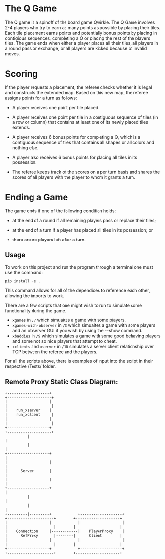 # The Q Game

The Q game is a spinoff of the board game Qwirkle. The Q Game involves 2-4 players who try to earn as many points as possible by placing their tiles. Each tile placement earns points and potentially bonus points by placing in contigious sequences, completing a Q or placing the rest of the players tiles. The game ends when either a player places all their tiles, all players in a round pass or exchange, or all players are kicked because of invalid moves.

# Scoring

If the player requests a placement, the referee checks whether it is legal and constructs the extended map. Based on this new map, the referee assigns points for a turn as follows:
- A player receives one point per tile placed.

- A player receives one point per tile in a contiguous sequence of tiles (in a row or column) that contains at least one of its newly placed tiles extends.

- A player receives 6 bonus points for completing a Q, which is a contiguous sequence of tiles that contains all shapes or all colors and nothing else.

- A player also receives 6 bonus points for placing all tiles in its possession.

- The referee keeps track of the scores on a per turn basis and shares the scores of all players with the player to whom it grants a turn.
  
  
# Ending a Game

The game ends if one of the following condition holds:

- at the end of a round if all remaining players pass or replace their tiles;

- at the end of a turn if a player has placed all tiles in its possession; or

- there are no players left after a turn.


## Usage

To work on this project and run the program through a terminal one must use the command:
```
pip install -e .
```
This command allows for all of the dependices to reference each other, allowing the imports to work. 

There are a few scripts that one might wish to run to simulate some functionality during the game. <br>

- `xgames` in `/7` which simualtes a game with some players.
- `xgames-with-observer` in `/8` which simualtes a game with some players and an observer GUI if you wish by using the --show command.
- `xbaddies` in `/9` which simulates a game with some good behaving players and some not so nice players that attempt to cheat. 
- `xclients` and `xserver` in `/10` simulates a server client relationship over TCP between the referee and the players. 

<p> For all the scripts above, there is examples of input into the script in their respective /Tests/ folder. 

  
## Remote Proxy Static Class Diagram:

  
```
+-------------------+                                                                                 +--------------------+   
|                   |                                                                                 |                    |   
|    run_xserver    |                                                                                 |    run_xclient     |   
|                   |                                                                                 |                    |   
+-------------------+                                                                                 +--------------------+   
          |                                                                                                      |             
          |                                                                                                      |             
+-------------------+                                                                                            |             
|                   |                                                                                            |             
|      Server       |                                                                                            |             
|                   |                                                                                            |             
+-------------------+                                                                                            |             
          |                                                                                                      |             
          |                                                                                                      |             
+---------|---------+            +-------------------+                 +---------------------+        +--------------------+   
|                   |            |                   |                 |                     |        |                    |   
|    Connection     |------------|    PlayerProxy    |                 |      RefProxy       |--------|      Client        |   
|                   |            |                   |                 |                     |        |                    |   
+-------------------+            +-------------------+                 +---------------------+        +--------------------+   
                                                                                                                               
```
